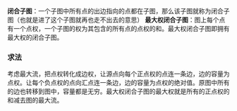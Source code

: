 
**闭合子图**：一个子图中所有点的出边指向的点都在子图，那么该子图就称为闭合子图（也就是进了这个子图就再也走不出去的意思）
**最大权闭合子图**：图上每个点有一个点权，一个子图的权为其包含的所有点的点权的和。最大权闭合子图即拥有最大权的闭合子图。

### 求法
考虑最大流，把点权转化成边权，让源点向每个正点权的点连一条边，边的容量为点权。让每个负点权的点向汇点连一条边，边的容量为点权的绝对值。原图中所有的边也转移到图中，容量都是无穷。最大权闭合子图的最大权就是所有的正点权的和减去图的最大流。
